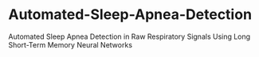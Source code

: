 # Automated-Sleep-Apnea-Detection
Automated Sleep Apnea Detection in Raw Respiratory Signals Using Long Short-Term Memory Neural Networks
